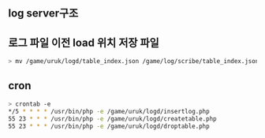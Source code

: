 

## log server구조

## 로그 파일 이전 load 위치 저장 파일
```bash
> mv /game/uruk/logd/table_index.json /game/log/scribe/table_index.json
```

## cron
```bash
> crontab -e
*/5 * * * * /usr/bin/php -e /game/uruk/logd/insertlog.php
55 23 * * * /usr/bin/php -e /game/uruk/logd/createtable.php
55 23 * * * /usr/bin/php -e /game/uruk/logd/droptable.php
```

